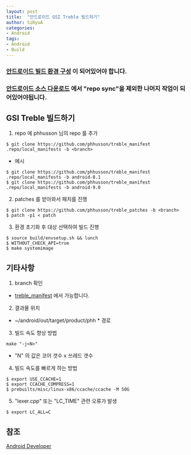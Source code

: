 ```yaml
---
layout: post
title:  "안드로이드 GSI Treble 빌드하기"
author: SiRyuA
categories:
- Android
tags:
- Android
- Build
---
```


### [안드로이드 빌드 환경 구성](/android/android-build-settings.html) 이 되어있어야 합니다.

### [안드로이드 소스 다운로드](/android/android-source-download.html) 에서 "repo sync"을 제외한 나머지 작업이 되어있어야됩니다.


## GSI Treble 빌드하기
1. repo 에 phhusson 님의 repo 를 추가
~~~~
$ git clone https://github.com/phhusson/treble_manifest .repo/local_manifests -b <branch>
~~~~
 * 예시
 ~~~~
 $ git clone https://github.com/phhusson/treble_manifest .repo/local_manifests -b android-8.1
 $ git clone https://github.com/phhusson/treble_manifest .repo/local_manifests -b android-9.0
 ~~~~
2. patches 를 받아와서 패치를 진행
~~~~
$ git clone https://github.com/phhusson/treble_patches -b <branch>
$ patch -p1 < patch
~~~~
3. 환경 초기화 후 대상 선택하여 빌드 진행
~~~~
$ source build/envsetup.sh && lunch
$ WITHOUT_CHECK_API=true
$ make systemimage
~~~~


## 기타사항
1. branch 확인
 * [treble_manifest](https://github.com/phhusson/treble_manifest) 에서 가능합니다.
2. 결과물 위치
 * ~/android/out/target/product/phh * 경로
3. 빌드 속도 향상 방법
~~~~
make "-j<N>"
~~~~
 * "N" 의 값은 코어 갯수 x 쓰레드 갯수
4. 빌드 속도를 빠르게 하는 방법
~~~~
$ export USE_CCACHE=1
$ export CCACHE_COMPRESS=1
$ prebuilts/misc/linux-x86/ccache/ccache -M 50G
~~~~
5. "lexer.cpp" 또는 "LC_TIME" 관련 오류가 발생
~~~~
$ export LC_ALL=C
~~~~




## 참조
[Android Developer](https://source.android.com/setup/build/requirements)

